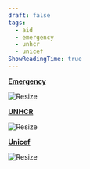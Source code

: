 ```yaml
---
draft: false
tags:
  - aid
  - emergency
  - unhcr
  - unicef
ShowReadingTime: true
---
```


**[Emergency](https://www.emergency.it/)**

![Resize](https://upload.wikimedia.org/wikipedia/commons/thumb/a/ab/Emergency_%28NGO%29_logo.svg/640px-Emergency_%28NGO%29_logo.svg.png)


**[UNHCR](https://www.unhcr.org/it/)**

![Resize](https://upload.wikimedia.org/wikipedia/commons/8/88/UNHCR.svg)

**[Unicef](https://www.unicef.it/)**

![Resize](https://upload.wikimedia.org/wikipedia/commons/thumb/e/ed/Logo_of_UNICEF.svg/512px-Logo_of_UNICEF.svg.png)